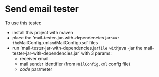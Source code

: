 Send email tester
=================
To use this tester:

* install this project with maven
* place the 'mail-tester-jar-with-dependencies.jar` near the `MailConfig.xml` and `MailConfig.xsd` files
* run 'mail-tester-jar-with-dependencies.jar` file with `java -jar the mail-tester-jar-with-dependencies.jar` with 3 params:
    - receiver email
    - mail sender identifier (from `MailConfig.xml` config file)
    - *code* parameter
